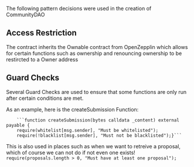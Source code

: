 The following pattern decisions were used in the creation of CommunityDAO

## Access Restriction

The contract inherits the Ownable contract from OpenZepplin which allows for certain functions such as ownership and renouncing ownership to be restircted to a Owner address


## Guard Checks
Several Guard Checks are used to ensure that some functions are only run after certain conditions are met.

As an example, here is the createSubmission Function:

        ```function createSubmission(bytes calldata _content) external payable { 
        require(whitelist[msg.sender], "Must be whitelisted");
        require(!blacklist[msg.sender], "Must not be blacklisted");}```

This is also used in places such as when we want to retreive a proposal, which of course we can not do if not even one exists!
```require(proposals.length > 0, "Must have at least one proposal");```

